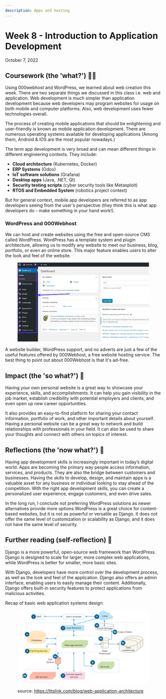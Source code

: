 ```yaml
---
description: Apps and hosting
---
```


# Week 8 - Introduction to Application Development

October 7, 2022

## Coursework (the 'what?') 🤷‍♂️

Using 000webhost and WordPress, we learned about web creation this week. There are two separate things we discussed in this class i.e. web and application. Web development is much simpler than application development because web developers may program websites for usage on both mobile and computer platforms. Also, web development uses fewer technologies overall.

The process of creating mobile applications that should be enlightening and user-friendly is known as mobile application development. There are numerous operating systems available for developing applications (Among them, Android & IOS are the most popular nowadays.)

The term app development is very broad and can mean different things in different engineering contexts. They include:

* **Cloud architecture** (Kubernetes, Docker)
* **ERP Systems** (Odoo)
* **IoT software solutions** (Grafana)
* **Desktop apps** (Java, .NET, Qt)
* **Security testing scripts** (cyber security tools like Metasploit)
* **RTOS and Embedded System** (robotics project context)

But for general context, mobile app developers are referred to as app developers seeing from the user's perspective (they think this is what app developers do - make something in your hand work!).

### WordPress and 000Webhost

We can host and create websites using the free and open-source CMS called WordPress. WordPress has a template system and plugin architecture, allowing us to modify any website to meet our business, blog, portfolio, or even an online store. This major feature enables users to alter the look and feel of the website.

<figure><img src="../.gitbook/assets/image (1) (3) (1).png" alt=""><figcaption></figcaption></figure>



A website builder, WordPress support, and no adverts are just a few of the useful features offered by 000Webhost, a free website hosting service. The best thing to point out about 000Webhost is that it's ad-free.

## Impact (the 'so what?') 🚀

Having your own personal website is a great way to showcase your experience, skills, and accomplishments. It can help you gain visibility in the job market, establish credibility with potential employers and clients, and even open up new career opportunities.

It also provides an easy-to-find platform for sharing your contact information, portfolio of work, and other important details about yourself. Having a personal website can be a great way to network and build relationships with professionals in your field. It can also be used to share your thoughts and connect with others on topics of interest.

## Reflections (the 'now what?') 🤔

Having app development skills is increasingly important in today’s digital world. Apps are becoming the primary way people access information, services, and products. They are also the bridge between customers and businesses. Having the skills to develop, design, and maintain apps is a valuable asset for any business or individual looking to stay ahead of the competition. With the right app development skills, you can create a personalized user experience, engage customers, and even drive sales.

In the long run, I conclude not preferring WordPress solutions as newer alternatives provide more options.WordPress is a great choice for content-based websites, but it is not as powerful or versatile as Django. It does not offer the same level of customization or scalability as Django, and it does not have the same level of security.

## Further reading (self-reflection) 📄

Django is a more powerful, open-source web framework than WordPress. Django is designed to scale for larger, more complex web applications, while WordPress is better for smaller, more basic sites.

With Django, developers have more control over the development process, as well as the look and feel of the application. Django also offers an admin interface, enabling users to easily manage their content. Additionally, Django offers built-in security features to protect applications from malicious activities.

Recap of basic web application systems design:

<figure><img src="../.gitbook/assets/image (3).png" alt=""><figcaption><p>source: <a href="https://litslink.com/blog/web-application-architecture">https://litslink.com/blog/web-application-architecture</a></p></figcaption></figure>

